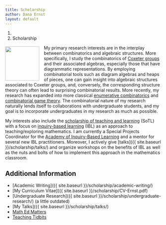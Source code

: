 ```yaml
---
title: Scholarship
author: Dana Ernst
layout: default
---
```


<ol class="breadcrumb">
  <li><a href="/"><i class="fa fa-home"></i></a></li>
  <li class="active">Scholarship</li>
</ol>

<p><img src="{{ site.baseurl }}/images/Ernst2.jpeg" align="left" width="110" img style="margin: 4px 15px 0 0"/>My primary research interests are in the interplay between combinatorics and algebraic structures. More specifically, I study the combinatorics of <a href="http://en.wikipedia.org/wiki/Coxeter_group">Coxeter groups</a> and their associated algebras, especially those that have diagrammatic representations. By employing combinatorial tools such as diagram algebras and heaps of pieces, one can gain insight into algebraic structures associated to Coxeter groups, and, conversely, the corresponding structure theory can often lead to surprising combinatorial results. More recently, my research has expanded into more classical <a href="https://en.wikipedia.org/wiki/Enumerative_combinatorics">enumerative combinatorics</a> and <a href="https://en.wikipedia.org/wiki/Combinatorial_game_theory">combinatorial game theory</a>. The combinatorial nature of my research naturally lends itself to collaborations with undergraduate students, and my goal is to incorporate undergraduates in my research as much as possible.</p>

My interests also include the [scholarship of teaching and learning](http://en.wikipedia.org/wiki/Scholarship_of_Teaching_and_Learning) (SoTL) with a focus on [inquiry-based learning](http://maamathedmatters.blogspot.com/2013/05/what-heck-is-ibl.html) (IBL) as an approach to teaching/exploring mathematics. I am currently a Special Projects Coordinator for the [Academy of Inquiry-Based Learning](http://www.inquirybasedlearning.org) and a mentor for several new IBL practitioners. Moreover, I actively give [talks]({{ site.baseurl }}/scholarship/talks/) and organize workshops on the benefits of IBL as well as the nuts and bolts of how to implement this approach in the mathematics classroom.

## Additional Information

  * [Academic Writing]({{ site.baseurl }}/scholarship/academic-writing/)
  * [My Curriculum Vitae]({{ site.baseurl }}/scholarship/CV-Ernst.pdf)
  * [Undergraduate Research]({{ site.baseurl }}/scholarship/undergraduate-research/) (a little outdated)
  * [My Talks]({{ site.baseurl }}/scholarship/talks/)
  * [Math Ed Matters](http://maamathedmatters.blogspot.com/)
  * [Teaching Tidbits](http://maateachingtidbits.blogspot.com)
